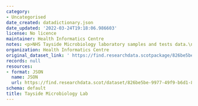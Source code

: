 ```yaml
---
category:
- Uncategorised
date_created: datadictionary.json
date_updated: '2022-03-24T19:18:06.986603'
license: No licence
maintainer: Health Informatics Centre
notes: <p>NHS Tayside Microbiology laboratory samples and tests data.\n</p>
organization: Health Informatics Centre
original_dataset_link: ' https://find.researchdata.scotpackage/826be5be-9977-49f9-b6d1-83ed9de08ebe'
records: null
resources:
- format: JSON
  name: JSON
  url: https://find.researchdata.scot/dataset/826be5be-9977-49f9-b6d1-83ed9de08ebe/resource/826be5be-9977-49f9-b6d1-83ed9de08ebe/download/datadictionary.json
schema: default
title: Tayside Microbiology Lab
---
```

